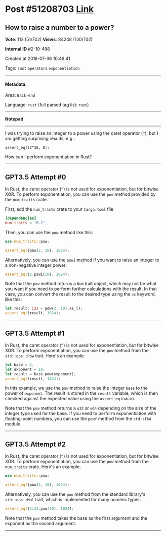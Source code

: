
# Post \#51208703 [Link](https://stackoverflow.com/questions/51208703/)

## How to raise a number to a power?

**Vote**: 112 (51/702) **Views**: 84248 (100/702) 

**Internal ID** \#2-10-498

Created at 2018-07-06 10:46:41

Tags: `rust` `operators` `exponentiation`

----------

#### Metadata:

Area: `Back-end`

Language: `rust` (full parsed tag list: `rust`)

----------

**Notepad**


----------

I was trying to raise an integer to a power using the caret operator (`^`), but I am getting surprising results, e.g.:
```
assert_eq!(2^10, 8);
```

How can I perform exponentiation in Rust?


----------
        
## GPT3.5 Attempt \#0

In Rust, the caret operator (`^`) is not used for exponentiation, but for bitwise XOR. To perform exponentiation, you can use the `pow` method provided by the `num_traits` crate.

First, add the `num_traits` crate to your `Cargo.toml` file:
```toml
[dependencies]
num-traits = "0.2"
```

Then, you can use the `pow` method like this:
```rust
use num_traits::pow;

assert_eq!(pow(2, 10), 1024);
```

Alternatively, you can use the `powi` method if you want to raise an integer to a non-negative integer power:
```rust
assert_eq!(2.powi(10), 1024);
```

Note that the `pow` method returns a `Num` trait object, which may not be what you want if you need to perform further calculations with the result. In that case, you can convert the result to the desired type using the `as` keyword, like this:
```rust
let result: i32 = pow(2, 10).as_();
assert_eq!(result, 1024);
```

--------

## GPT3.5 Attempt \#1

In Rust, the caret operator (`^`) is not used for exponentiation, but for bitwise XOR. To perform exponentiation, you can use the `pow` method from the `std::ops::Pow` trait. Here's an example:

```rust
let base = 2;
let exponent = 10;
let result = base.pow(exponent);
assert_eq!(result, 1024);
```

In this example, we use the `pow` method to raise the integer `base` to the power of `exponent`. The result is stored in the `result` variable, which is then checked against the expected value using the `assert_eq` macro.

Note that the `pow` method returns a `u32` or `u64` depending on the size of the integer type used for the base. If you need to perform exponentiation with floating-point numbers, you can use the `powf` method from the `std::f64` module.

--------

## GPT3.5 Attempt \#2

In Rust, the caret operator (`^`) is not used for exponentiation, but for bitwise XOR. To perform exponentiation, you can use the `pow` method from the `num_traits` crate. Here's an example:

```rust
use num_traits::pow;

assert_eq!(pow(2, 10), 1024);
```

Alternatively, you can use the `pow` method from the standard library's `std::ops::Mul` trait, which is implemented for many numeric types:

```rust
assert_eq!(2i32.pow(10), 1024);
```

Note that the `pow` method takes the base as the first argument and the exponent as the second argument.

--------
